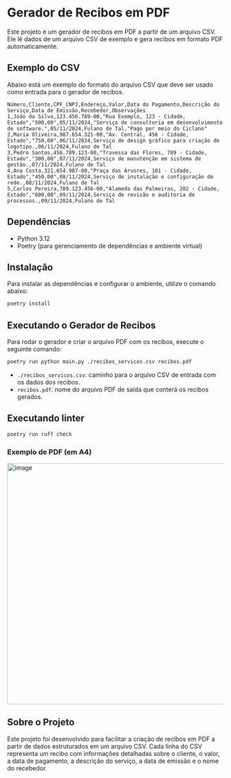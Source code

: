 # Gerador de Recibos em PDF

Este projeto é um gerador de recibos em PDF a partir de um arquivo CSV. Ele lê dados de um arquivo CSV de exemplo e gera recibos em formato PDF automaticamente.

## Exemplo do CSV

Abaixo está um exemplo do formato do arquivo CSV que deve ser usado como entrada para o gerador de recibos.

```csv
Número,Cliente,CPF_CNPJ,Endereço,Valor,Data do Pagamento,Descrição do Serviço,Data de Emissão,Recebedor,Observações
1,João da Silva,123.456.789-00,"Rua Exemplo, 123 - Cidade, Estado","500,00",05/11/2024,"Serviço de consultoria em desenvolvimento
de software.",05/11/2024,Fulano de Tal,"Pago por meio do Ciclano"
2,Maria Oliveira,987.654.321-00,"Av. Central, 456 - Cidade, Estado","750,00",06/11/2024,Serviço de design gráfico para criação de logotipo.,06/11/2024,Fulano de Tal
3,Pedro Santos,456.789.123-00,"Travessa das Flores, 789 - Cidade, Estado","300,00",07/11/2024,Serviço de manutenção em sistema de gestão.,07/11/2024,Fulano de Tal
4,Ana Costa,321.654.987-00,"Praça das Árvores, 101 - Cidade, Estado","450,00",08/11/2024,Serviço de instalação e configuração de rede.,08/11/2024,Fulano de Tal
5,Carlos Pereira,789.123.456-00,"Alameda das Palmeiras, 202 - Cidade, Estado","600,00",09/11/2024,Serviço de revisão e auditoria de processos.,09/11/2024,Fulano de Tal
```

## Dependências

- Python 3.12
- Poetry (para gerenciamento de dependências e ambiente virtual)

## Instalação

Para instalar as dependências e configurar o ambiente, utilize o comando abaixo:

```bash
poetry install
```

## Executando o Gerador de Recibos

Para rodar o gerador e criar o arquivo PDF com os recibos, execute o seguinte comando:

```bash
poetry run python main.py ./recibos_servicos.csv recibos.pdf
```

- `./recibos_servicos.csv`: caminho para o arquivo CSV de entrada com os dados dos recibos.
- `recibos.pdf`: nome do arquivo PDF de saída que conterá os recibos gerados.

## Executando linter

```bash
poetry run ruff check
```

### Exemplo de PDF (em A4)

<img width="561" alt="image" src="https://github.com/user-attachments/assets/0db0f73b-0b9d-410b-91bc-655cc2f56ce0">

## Sobre o Projeto

Este projeto foi desenvolvido para facilitar a criação de recibos em PDF a partir de dados estruturados em um arquivo CSV. Cada linha do CSV representa um recibo com informações detalhadas sobre o cliente, o valor, a data de pagamento, a descrição do serviço, a data de emissão e o nome do recebedor.
